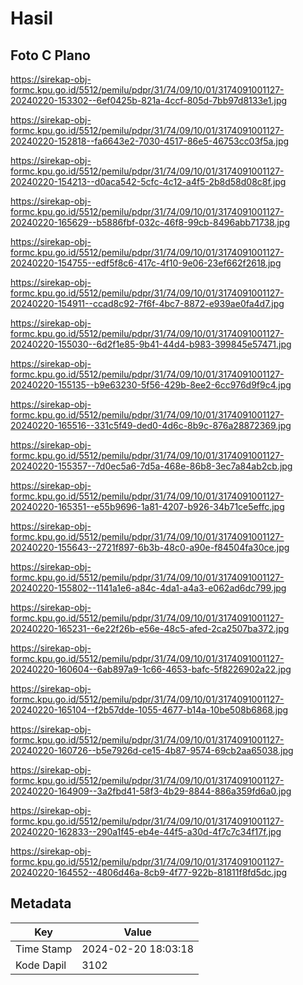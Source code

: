 # Hasil

## Foto C Plano

https://sirekap-obj-formc.kpu.go.id/5512/pemilu/pdpr/31/74/09/10/01/3174091001127-20240220-153302--6ef0425b-821a-4ccf-805d-7bb97d8133e1.jpg

https://sirekap-obj-formc.kpu.go.id/5512/pemilu/pdpr/31/74/09/10/01/3174091001127-20240220-152818--fa6643e2-7030-4517-86e5-46753cc03f5a.jpg

https://sirekap-obj-formc.kpu.go.id/5512/pemilu/pdpr/31/74/09/10/01/3174091001127-20240220-154213--d0aca542-5cfc-4c12-a4f5-2b8d58d08c8f.jpg

https://sirekap-obj-formc.kpu.go.id/5512/pemilu/pdpr/31/74/09/10/01/3174091001127-20240220-165629--b5886fbf-032c-46f8-99cb-8496abb71738.jpg

https://sirekap-obj-formc.kpu.go.id/5512/pemilu/pdpr/31/74/09/10/01/3174091001127-20240220-154755--edf5f8c6-417c-4f10-9e06-23ef662f2618.jpg

https://sirekap-obj-formc.kpu.go.id/5512/pemilu/pdpr/31/74/09/10/01/3174091001127-20240220-154911--ccad8c92-7f6f-4bc7-8872-e939ae0fa4d7.jpg

https://sirekap-obj-formc.kpu.go.id/5512/pemilu/pdpr/31/74/09/10/01/3174091001127-20240220-155030--6d2f1e85-9b41-44d4-b983-399845e57471.jpg

https://sirekap-obj-formc.kpu.go.id/5512/pemilu/pdpr/31/74/09/10/01/3174091001127-20240220-155135--b9e63230-5f56-429b-8ee2-6cc976d9f9c4.jpg

https://sirekap-obj-formc.kpu.go.id/5512/pemilu/pdpr/31/74/09/10/01/3174091001127-20240220-165516--331c5f49-ded0-4d6c-8b9c-876a28872369.jpg

https://sirekap-obj-formc.kpu.go.id/5512/pemilu/pdpr/31/74/09/10/01/3174091001127-20240220-155357--7d0ec5a6-7d5a-468e-86b8-3ec7a84ab2cb.jpg

https://sirekap-obj-formc.kpu.go.id/5512/pemilu/pdpr/31/74/09/10/01/3174091001127-20240220-165351--e55b9696-1a81-4207-b926-34b71ce5effc.jpg

https://sirekap-obj-formc.kpu.go.id/5512/pemilu/pdpr/31/74/09/10/01/3174091001127-20240220-155643--2721f897-6b3b-48c0-a90e-f84504fa30ce.jpg

https://sirekap-obj-formc.kpu.go.id/5512/pemilu/pdpr/31/74/09/10/01/3174091001127-20240220-155802--1141a1e6-a84c-4da1-a4a3-e062ad6dc799.jpg

https://sirekap-obj-formc.kpu.go.id/5512/pemilu/pdpr/31/74/09/10/01/3174091001127-20240220-165231--6e22f26b-e56e-48c5-afed-2ca2507ba372.jpg

https://sirekap-obj-formc.kpu.go.id/5512/pemilu/pdpr/31/74/09/10/01/3174091001127-20240220-160604--6ab897a9-1c66-4653-bafc-5f8226902a22.jpg

https://sirekap-obj-formc.kpu.go.id/5512/pemilu/pdpr/31/74/09/10/01/3174091001127-20240220-165104--f2b57dde-1055-4677-b14a-10be508b6868.jpg

https://sirekap-obj-formc.kpu.go.id/5512/pemilu/pdpr/31/74/09/10/01/3174091001127-20240220-160726--b5e7926d-ce15-4b87-9574-69cb2aa65038.jpg

https://sirekap-obj-formc.kpu.go.id/5512/pemilu/pdpr/31/74/09/10/01/3174091001127-20240220-164909--3a2fbd41-58f3-4b29-8844-886a359fd6a0.jpg

https://sirekap-obj-formc.kpu.go.id/5512/pemilu/pdpr/31/74/09/10/01/3174091001127-20240220-162833--290a1f45-eb4e-44f5-a30d-4f7c7c34f17f.jpg

https://sirekap-obj-formc.kpu.go.id/5512/pemilu/pdpr/31/74/09/10/01/3174091001127-20240220-164552--4806d46a-8cb9-4f77-922b-81811f8fd5dc.jpg


## Metadata

| Key        | Value               |
| ---------- | ------------------- |
| Time Stamp | 2024-02-20 18:03:18 |
| Kode Dapil | 3102                |



